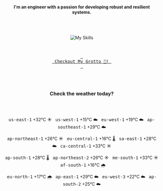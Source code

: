 <h4 align="center">I'm an engineer with a passion for developing robust and resilient systems.</h4>

<div align="center">
  <br/><br/>

![My Skills](https://skills.syvixor.com/api/icons?i=loki,prometheus,grafana,amazonwebservices,azure,typescript,golang,docker,kubernetes,argocd,rust)

<br/>

[<kbd> <br> Checkout My Grotto 🍵! <br> </kbd>](https://sathirak.me/)
  
</div>

<br/>
<br/>

<h3 align="center">Check the weather today?</h3>
<!-- start-daily-update -->
<div align="center">
  <!-- Updated on Tue Jul 29 02:10:04 UTC 2025 --><br><br>

  <kbd>us-east-1</kbd> +32°C ☀️ &nbsp; 
  <kbd>us-west-1</kbd> +15°C ☁️ &nbsp; 
  <kbd>eu-west-1</kbd> +19°C ☁️ &nbsp; 
  <kbd>ap-southeast-1</kbd> +29°C ☁️ <br>

  <kbd>ap-northeast-1</kbd> +26°C ☀️ &nbsp; 
  <kbd>eu-central-1</kbd> +16°C 🌡️ &nbsp; 
  <kbd>sa-east-1</kbd> +28°C ☁️ &nbsp; 
  <kbd>ca-central-1</kbd> +33°C ☀️ <br>

  <kbd>ap-south-1</kbd> +28°C 🌡️ &nbsp; 
  <kbd>ap-northeast-2</kbd> +26°C ☀️ &nbsp; 
  <kbd>me-south-1</kbd> +33°C ☀️ &nbsp; 
  <kbd>af-south-1</kbd> +16°C 🌧️ <br>

  <kbd>eu-north-1</kbd> +17°C 🌧️ &nbsp; 
  <kbd>ap-east-1</kbd> +29°C ☁️ &nbsp; 
  <kbd>eu-west-3</kbd> +22°C ☁️ &nbsp; 
  <kbd>ap-south-2</kbd> +25°C ☁️
</div>
<!-- end-daily-update -->
